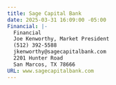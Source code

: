 ```yaml
---
title: Sage Capital Bank
date: 2025-03-31 16:09:00 -05:00
Financial: |-
  Financial
  Joe Kenworthy, Market President
  (512) 392-5588
  jkenworthy@sagecapitalbank.com
  2201 Hunter Road
  San Marcos, TX 78666
URL: www.sagecapitalbank.com
---
```



